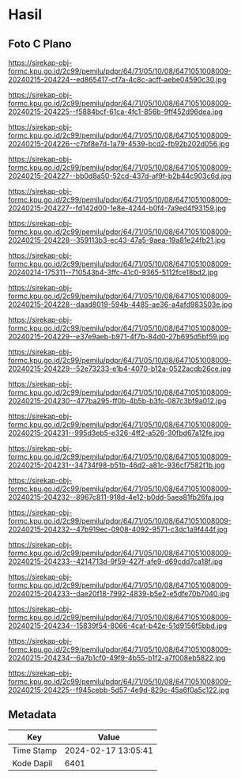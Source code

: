 # Hasil

## Foto C Plano

https://sirekap-obj-formc.kpu.go.id/2c99/pemilu/pdpr/64/71/05/10/08/6471051008009-20240215-204224--ed865417-cf7a-4c8c-acff-aebe04590c30.jpg

https://sirekap-obj-formc.kpu.go.id/2c99/pemilu/pdpr/64/71/05/10/08/6471051008009-20240215-204225--f5884bcf-61ca-4fc1-856b-9ff452d96dea.jpg

https://sirekap-obj-formc.kpu.go.id/2c99/pemilu/pdpr/64/71/05/10/08/6471051008009-20240215-204226--c7bf8e7d-1a79-4539-bcd2-fb92b202d056.jpg

https://sirekap-obj-formc.kpu.go.id/2c99/pemilu/pdpr/64/71/05/10/08/6471051008009-20240215-204227--bb0d8a50-52cd-437d-af9f-b2b44c903c6d.jpg

https://sirekap-obj-formc.kpu.go.id/2c99/pemilu/pdpr/64/71/05/10/08/6471051008009-20240215-204227--fd142d00-1e8e-4244-b0f4-7a9ed4f93159.jpg

https://sirekap-obj-formc.kpu.go.id/2c99/pemilu/pdpr/64/71/05/10/08/6471051008009-20240215-204228--359113b3-ec43-47a5-9aea-19a81e24fb21.jpg

https://sirekap-obj-formc.kpu.go.id/2c99/pemilu/pdpr/64/71/05/10/08/6471051008009-20240214-175311--710543b4-3ffc-41c0-9365-5112fce18bd2.jpg

https://sirekap-obj-formc.kpu.go.id/2c99/pemilu/pdpr/64/71/05/10/08/6471051008009-20240215-204228--daad8019-594b-4485-ae36-a4afd983503e.jpg

https://sirekap-obj-formc.kpu.go.id/2c99/pemilu/pdpr/64/71/05/10/08/6471051008009-20240215-204229--e37e9aeb-b971-4f7b-84d0-27b695d5bf59.jpg

https://sirekap-obj-formc.kpu.go.id/2c99/pemilu/pdpr/64/71/05/10/08/6471051008009-20240215-204229--52e73233-e1b4-4070-b12a-0522acdb26ce.jpg

https://sirekap-obj-formc.kpu.go.id/2c99/pemilu/pdpr/64/71/05/10/08/6471051008009-20240215-204230--477ba295-ff0b-4b5b-b3fc-087c3bf9a012.jpg

https://sirekap-obj-formc.kpu.go.id/2c99/pemilu/pdpr/64/71/05/10/08/6471051008009-20240215-204231--995d3eb5-e326-4ff2-a526-30fbd67a12fe.jpg

https://sirekap-obj-formc.kpu.go.id/2c99/pemilu/pdpr/64/71/05/10/08/6471051008009-20240215-204231--34734f98-b51b-46d2-a81c-936cf7582f1b.jpg

https://sirekap-obj-formc.kpu.go.id/2c99/pemilu/pdpr/64/71/05/10/08/6471051008009-20240215-204232--8967c811-918d-4e12-b0dd-5aea81fb26fa.jpg

https://sirekap-obj-formc.kpu.go.id/2c99/pemilu/pdpr/64/71/05/10/08/6471051008009-20240215-204232--47b919ec-0908-4092-9571-c3dc1a9f444f.jpg

https://sirekap-obj-formc.kpu.go.id/2c99/pemilu/pdpr/64/71/05/10/08/6471051008009-20240215-204233--4214713d-9f59-427f-afe9-d69cdd7ca18f.jpg

https://sirekap-obj-formc.kpu.go.id/2c99/pemilu/pdpr/64/71/05/10/08/6471051008009-20240215-204233--dae20f18-7992-4839-b5e2-e5dfe70b7040.jpg

https://sirekap-obj-formc.kpu.go.id/2c99/pemilu/pdpr/64/71/05/10/08/6471051008009-20240215-204234--15839f54-8066-4caf-b42e-51d9156f5bbd.jpg

https://sirekap-obj-formc.kpu.go.id/2c99/pemilu/pdpr/64/71/05/10/08/6471051008009-20240215-204234--6a7b1cf0-49f9-4b55-b1f2-a7f008eb5822.jpg

https://sirekap-obj-formc.kpu.go.id/2c99/pemilu/pdpr/64/71/05/10/08/6471051008009-20240215-204225--f945cebb-5d57-4e9d-829c-45a6f0a5c122.jpg


## Metadata

| Key        | Value               |
| ---------- | ------------------- |
| Time Stamp | 2024-02-17 13:05:41 |
| Kode Dapil | 6401                |



